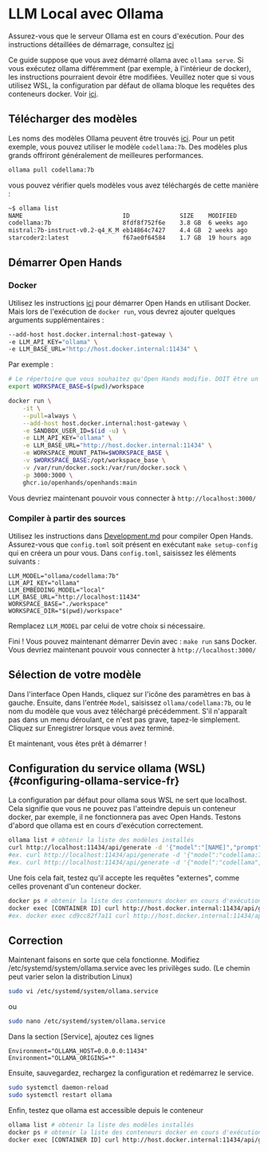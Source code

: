 # LLM Local avec Ollama

Assurez-vous que le serveur Ollama est en cours d'exécution.
Pour des instructions détaillées de démarrage, consultez [ici](https://github.com/ollama/ollama)

Ce guide suppose que vous avez démarré ollama avec `ollama serve`. Si vous exécutez ollama différemment (par exemple, à l'intérieur de docker), les instructions pourraient devoir être modifiées. Veuillez noter que si vous utilisez WSL, la configuration par défaut de ollama bloque les requêtes des conteneurs docker. Voir [ici](#configuring-ollama-service-fr).

## Télécharger des modèles

Les noms des modèles Ollama peuvent être trouvés [ici](https://ollama.com/library). Pour un petit exemple, vous pouvez utiliser
le modèle `codellama:7b`. Des modèles plus grands offriront généralement de meilleures performances.

```bash
ollama pull codellama:7b
```

vous pouvez vérifier quels modèles vous avez téléchargés de cette manière :

```bash
~$ ollama list
NAME                            ID              SIZE    MODIFIED
codellama:7b                    8fdf8f752f6e    3.8 GB  6 weeks ago
mistral:7b-instruct-v0.2-q4_K_M eb14864c7427    4.4 GB  2 weeks ago
starcoder2:latest               f67ae0f64584    1.7 GB  19 hours ago
```

## Démarrer Open Hands

### Docker

Utilisez les instructions [ici](../intro) pour démarrer Open Hands en utilisant Docker.
Mais lors de l'exécution de `docker run`, vous devrez ajouter quelques arguments supplémentaires :

```bash
--add-host host.docker.internal:host-gateway \
-e LLM_API_KEY="ollama" \
-e LLM_BASE_URL="http://host.docker.internal:11434" \
```

Par exemple :

```bash
# Le répertoire que vous souhaitez qu'Open Hands modifie. DOIT être un chemin absolu !
export WORKSPACE_BASE=$(pwd)/workspace

docker run \
    -it \
    --pull=always \
    --add-host host.docker.internal:host-gateway \
    -e SANDBOX_USER_ID=$(id -u) \
    -e LLM_API_KEY="ollama" \
    -e LLM_BASE_URL="http://host.docker.internal:11434" \
    -e WORKSPACE_MOUNT_PATH=$WORKSPACE_BASE \
    -v $WORKSPACE_BASE:/opt/workspace_base \
    -v /var/run/docker.sock:/var/run/docker.sock \
    -p 3000:3000 \
    ghcr.io/openhands/openhands:main
```

Vous devriez maintenant pouvoir vous connecter à `http://localhost:3000/`

### Compiler à partir des sources

Utilisez les instructions dans [Development.md](https://github.com/All-Hands-AI/OpenHands/blob/main/Development.md) pour compiler Open Hands.
Assurez-vous que `config.toml` soit présent en exécutant `make setup-config` qui en créera un pour vous. Dans `config.toml`, saisissez les éléments suivants :

```
LLM_MODEL="ollama/codellama:7b"
LLM_API_KEY="ollama"
LLM_EMBEDDING_MODEL="local"
LLM_BASE_URL="http://localhost:11434"
WORKSPACE_BASE="./workspace"
WORKSPACE_DIR="$(pwd)/workspace"
```

Remplacez `LLM_MODEL` par celui de votre choix si nécessaire.

Fini ! Vous pouvez maintenant démarrer Devin avec : `make run` sans Docker. Vous devriez maintenant pouvoir vous connecter à `http://localhost:3000/`

## Sélection de votre modèle

Dans l'interface Open Hands, cliquez sur l'icône des paramètres en bas à gauche.
Ensuite, dans l'entrée `Model`, saisissez `ollama/codellama:7b`, ou le nom du modèle que vous avez téléchargé précédemment.
S'il n'apparaît pas dans un menu déroulant, ce n'est pas grave, tapez-le simplement. Cliquez sur Enregistrer lorsque vous avez terminé.

Et maintenant, vous êtes prêt à démarrer !

## Configuration du service ollama (WSL){#configuring-ollama-service-fr}

La configuration par défaut pour ollama sous WSL ne sert que localhost. Cela signifie que vous ne pouvez pas l'atteindre depuis un conteneur docker, par exemple, il ne fonctionnera pas avec Open Hands. Testons d'abord que ollama est en cours d'exécution correctement.

```bash
ollama list # obtenir la liste des modèles installés
curl http://localhost:11434/api/generate -d '{"model":"[NAME]","prompt":"hi"}'
#ex. curl http://localhost:11434/api/generate -d '{"model":"codellama:7b","prompt":"hi"}'
#ex. curl http://localhost:11434/api/generate -d '{"model":"codellama","prompt":"hi"}' #le tag est optionnel s'il n'y en a qu'un seul
```

Une fois cela fait, testez qu'il accepte les requêtes "externes", comme celles provenant d'un conteneur docker.

```bash
docker ps # obtenir la liste des conteneurs docker en cours d'exécution, pour un test le plus précis choisissez le conteneur de sandbox Open Hands.
docker exec [CONTAINER ID] curl http://host.docker.internal:11434/api/generate -d '{"model":"[NAME]","prompt":"hi"}'
#ex. docker exec cd9cc82f7a11 curl http://host.docker.internal:11434/api/generate -d '{"model":"codellama","prompt":"hi"}'
```

## Correction

Maintenant faisons en sorte que cela fonctionne. Modifiez /etc/systemd/system/ollama.service avec les privilèges sudo. (Le chemin peut varier selon la distribution Linux)

```bash
sudo vi /etc/systemd/system/ollama.service
```

ou

```bash
sudo nano /etc/systemd/system/ollama.service
```

Dans la section [Service], ajoutez ces lignes

```
Environment="OLLAMA_HOST=0.0.0.0:11434"
Environment="OLLAMA_ORIGINS=*"
```

Ensuite, sauvegardez, rechargez la configuration et redémarrez le service.

```bash
sudo systemctl daemon-reload
sudo systemctl restart ollama
```

Enfin, testez que ollama est accessible depuis le conteneur

```bash
ollama list # obtenir la liste des modèles installés
docker ps # obtenir la liste des conteneurs docker en cours d'exécution, pour un test le plus précis choisissez le conteneur de sandbox Open Hands.
docker exec [CONTAINER ID] curl http://host.docker.internal:11434/api/generate -d '{"model":"[NAME]","prompt":"hi"}'
```
